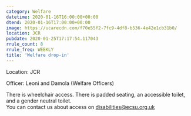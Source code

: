 ```yaml
---
category: Welfare
datetime: 2020-01-16T16:00:00+00:00
dtend: 2020-01-16T17:00:00+00:00
image: https://ucarecdn.com/f70e55f2-7fc9-4df8-b536-4e42e1cb31b0/
location: JCR
pubdate: 2020-01-25T17:17:54.117043
rrule_count: 8
rrule_freq: WEEKLY
title: 'Welfare drop-in'
---
```

Location: JCR

Officer: Leoni and Damola (Welfare Officers)

There is wheelchair access. There is padded seating, an accessible toilet, and a gender neutral toilet.   
 You can contact us about access on disabilities@ecsu.org.uk

